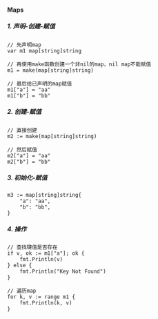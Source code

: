 #### Maps
##### 1.	声明-创建-赋值
```
// 先声明map
var m1 map[string]string

// 再使用make函数创建一个非nil的map，nil map不能赋值
m1 = make(map[string]string)

// 最后给已声明的map赋值
m1["a"] = "aa"
m1["b"] = "bb"
```

##### 2.	创建-赋值
```
// 直接创建
m2 := make(map[string]string)

// 然后赋值
m2["a"] = "aa"
m2["b"] = "bb"
```

##### 3.	初始化-赋值
```
m3 := map[string]string{
	"a": "aa",
	"b": "bb",
}
```

##### 4.	操作
```
// 查找键值是否存在
if v, ok := m1["a"]; ok {
	fmt.Println(v)
} else {
	fmt.Println("Key Not Found")
}

// 遍历map
for k, v := range m1 {
	fmt.Println(k, v)
}
```